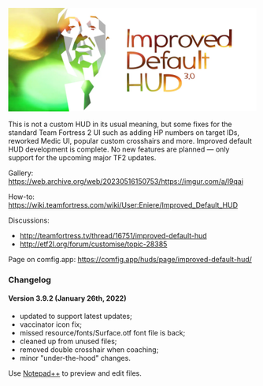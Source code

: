 ![banner](https://raw.githubusercontent.com/mastercomfig/hud-db/main/hud-resources/improved-default-hud/improved-default-hud-banner.webp)

This is not a custom HUD in its usual meaning, but some fixes for the standard Team Fortress 2 UI such as adding HP numbers on target IDs, reworked Medic UI, popular custom crosshairs and more.
Improved default HUD development is complete. No new features are planned — only support for the upcoming major TF2 updates.

Gallery: https://web.archive.org/web/20230516150753/https://imgur.com/a/l9qai

How-to: https://wiki.teamfortress.com/wiki/User:Eniere/Improved_Default_HUD

Discussions:
- http://teamfortress.tv/thread/16751/improved-default-hud
- http://etf2l.org/forum/customise/topic-28385

Page on comfig.app: https://comfig.app/huds/page/improved-default-hud/  

### Changelog
#### Version 3.9.2 (January 26th, 2022)
- updated to support latest updates;
- vaccinator icon fix;
- missed resource/fonts/Surface.otf font file is back;
- cleaned up from unused files;
- removed double crosshair when coaching;
- minor "under-the-hood" changes.

Use [Notepad++](http://notepad-plus-plus.org) to preview and edit files.
